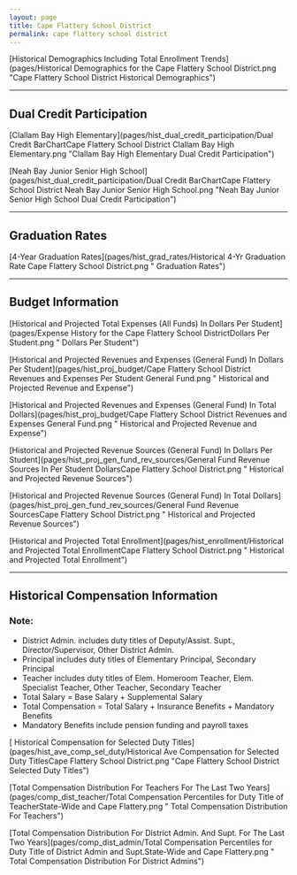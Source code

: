 ```yaml
---
layout: page
title: Cape Flattery School District
permalink: cape flattery school district
---
```



[Historical Demographics Including Total Enrollment Trends](pages/Historical Demographics for the Cape Flattery School District.png "Cape Flattery School District Historical Demographics")

___

## Dual Credit Participation

[Clallam Bay High   Elementary](pages/hist_dual_credit_participation/Dual Credit BarChartCape Flattery School District Clallam Bay High   Elementary.png "Clallam Bay High   Elementary Dual Credit Participation")

[Neah Bay Junior  Senior High School](pages/hist_dual_credit_participation/Dual Credit BarChartCape Flattery School District Neah Bay Junior  Senior High School.png "Neah Bay Junior  Senior High School Dual Credit Participation")


___

## Graduation Rates

[4-Year Graduation Rates](pages/hist_grad_rates/Historical 4-Yr Graduation Rate Cape Flattery School District.png " Graduation Rates")


___

## Budget Information

[Historical and Projected Total Expenses (All Funds) In Dollars Per Student](pages/Expense History for the Cape Flattery School DistrictDollars Per Student.png " Dollars Per Student")

[Historical and Projected Revenues and Expenses (General Fund) In Dollars Per Student](pages/hist_proj_budget/Cape Flattery School District Revenues and Expenses Per Student General Fund.png " Historical and Projected Revenue and Expense")

[Historical and Projected Revenues and Expenses (General Fund) In Total Dollars](pages/hist_proj_budget/Cape Flattery School District Revenues and Expenses General Fund.png " Historical and Projected Revenue and Expense")

[Historical and Projected Revenue Sources (General Fund) In Dollars Per Student](pages/hist_proj_gen_fund_rev_sources/General Fund Revenue Sources In Per Student DollarsCape Flattery School District.png " Historical and Projected Revenue Sources")

[Historical and Projected Revenue Sources (General Fund) In Total Dollars](pages/hist_proj_gen_fund_rev_sources/General Fund Revenue SourcesCape Flattery School District.png " Historical and Projected Revenue Sources")

[Historical and Projected Total Enrollment](pages/hist_enrollment/Historical and Projected Total EnrollmentCape Flattery School District.png " Historical and Projected Total Enrollment")


___

## Historical Compensation Information
### Note:
- District Admin. includes duty titles of Deputy/Assist. Supt., Director/Supervisor, Other District Admin.
- Principal includes duty titles of Elementary Principal, Secondary Principal
- Teacher includes duty titles of Elem. Homeroom Teacher, Elem. Specialist Teacher, Other Teacher, Secondary Teacher
- Total Salary = Base Salary + Supplemental Salary
- Total Compensation = Total Salary + Insurance Benefits + Mandatory Benefits
- Mandatory Benefits include pension funding and payroll taxes

[ Historical Compensation for Selected Duty Titles](pages/hist_ave_comp_sel_duty/Historical Ave Compensation for Selected Duty TitlesCape Flattery School District.png "Cape Flattery School District Selected Duty Titles")

[Total Compensation Distribution For Teachers For The Last Two Years](pages/comp_dist_teacher/Total Compensation Percentiles for Duty Title of TeacherState-Wide and Cape Flattery.png " Total Compensation Distribution For Teachers")

[Total Compensation Distribution For District Admin. And Supt. For The Last Two Years](pages/comp_dist_admin/Total Compensation Percentiles for Duty Title of District Admin and Supt.State-Wide and Cape Flattery.png " Total Compensation Distribution For District Admins")

